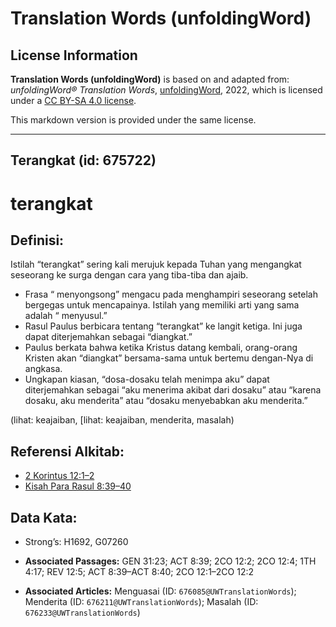 # Translation Words (unfoldingWord)

## License Information

**Translation Words (unfoldingWord)** is based on and adapted from: _unfoldingWord® Translation Words_, [unfoldingWord](https://unfoldingword.org/utw), 2022, which is licensed under a [CC BY-SA 4.0 license](https://creativecommons.org/licenses/by-sa/4.0/legalcode.en).

This markdown version is provided under the same license.



--------------------------------

## Terangkat (id: 675722)

terangkat
=========

Definisi:
---------

Istilah “terangkat” sering kali merujuk kepada Tuhan yang mengangkat seseorang ke surga dengan cara yang tiba\-tiba dan ajaib.

* Frasa “ menyongsong” mengacu pada menghampiri seseorang setelah bergegas untuk mencapainya. Istilah yang memiliki arti yang sama adalah “ menyusul.”
* Rasul Paulus berbicara tentang “terangkat” ke langit ketiga. Ini juga dapat diterjemahkan sebagai “diangkat.”
* Paulus berkata bahwa ketika Kristus datang kembali, orang\-orang Kristen akan “diangkat” bersama\-sama untuk bertemu dengan\-Nya di angkasa.
* Ungkapan kiasan, “dosa\-dosaku telah menimpa aku” dapat diterjemahkan sebagai “aku menerima akibat dari dosaku” atau “karena dosaku, aku menderita” atau “dosaku menyebabkan aku menderita.”

(lihat: keajaiban, \[lihat: keajaiban, menderita, masalah)

Referensi Alkitab:
------------------

* [2 Korintus 12:1–2](https://ref.ly/2Cor0:0)
* [Kisah Para Rasul 8:39–40](https://ref.ly/Acts0:0)

Data Kata:
----------

* Strong’s: H1692, G07260

* **Associated Passages:** GEN 31:23; ACT 8:39; 2CO 12:2; 2CO 12:4; 1TH 4:17; REV 12:5; ACT 8:39–ACT 8:40; 2CO 12:1–2CO 12:2
* **Associated Articles:** Menguasai (ID: `676085@UWTranslationWords`); Menderita (ID: `676211@UWTranslationWords`); Masalah (ID: `676233@UWTranslationWords`)

